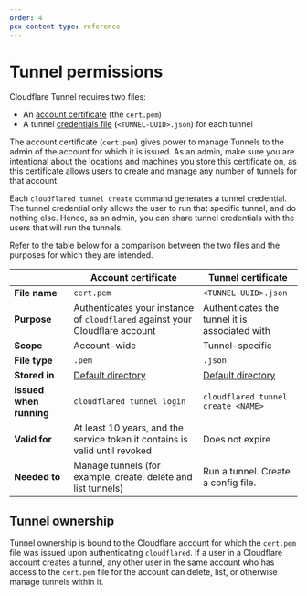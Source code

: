```yaml
---
order: 4
pcx-content-type: reference
---
```


# Tunnel permissions

Cloudflare Tunnel requires two files:

- An [account certificate](/connections/connect-apps/install-and-setup/tunnel-useful-terms#cert-pem) (the `cert.pem`)
- A tunnel [credentials file](/connections/connect-apps/install-and-setup/tunnel-useful-terms#credentials-file) (`<TUNNEL-UUID>.json`) for each tunnel

The account certificate (`cert.pem`) gives power to manage Tunnels to the admin of the account for which it is issued. As an admin, make sure you are intentional about the locations and machines you store this certificate on, as this certificate allows users to create and manage any number of tunnels for that account.

Each `cloudflared tunnel create` command generates a tunnel credential. The tunnel credential only allows the user to run that specific tunnel, and do nothing else. Hence, as an admin, you can share tunnel credentials with the users that will run the tunnels.

Refer to the table below for a comparison between the two files and the purposes for which they are intended.

<TableWrap>

|                         | Account certificate                                                                                                | Tunnel certificate                                                                                                 |
| ----------------------- | ------------------------------------------------------------------------------------------------------------------ | ------------------------------------------------------------------------------------------------------------------ |
| **File name**           | `cert.pem`                                                                                                         | `<TUNNEL-UUID>.json`                                                                                               |
| **Purpose**             | Authenticates your instance of `cloudflared` against your Cloudflare account                                       | Authenticates the tunnel it is associated with                                                                     |
| **Scope**               | Account-wide                                                                                                       | Tunnel-specific                                                                                                    |
| **File type**           | `.pem`                                                                                                             | `.json`                                                                                                            |
| **Stored in**           | [Default directory](/connections/connect-apps/install-and-setup/tunnel-useful-terms#default-cloudflared-directory) | [Default directory](/connections/connect-apps/install-and-setup/tunnel-useful-terms#default-cloudflared-directory) |
| **Issued when running** | `cloudflared tunnel login`                                                                                         | `cloudflared tunnel create <NAME>`                                                                                 |
| **Valid for**           | At least 10 years, and the service token it contains is valid until revoked                                        | Does not expire                                                                                                    |
| **Needed to**           | Manage tunnels (for example, create, delete and list tunnels)                                                      | Run a tunnel. Create a config file.                                                                                |

</TableWrap>

## Tunnel ownership

Tunnel ownership is bound to the Cloudflare account for which the `cert.pem` file was issued upon authenticating `cloudflared`. If a user in a Cloudflare account creates a tunnel, any other user in the same account who has access to the `cert.pem` file for the account can delete, list, or otherwise manage tunnels within it.
